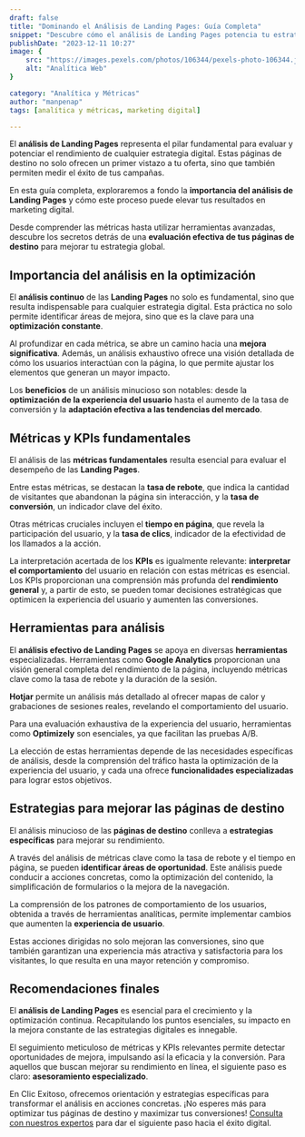```yaml
---
draft: false
title: "Dominando el Análisis de Landing Pages: Guía Completa"
snippet: "Descubre cómo el análisis de Landing Pages potencia tu estrategia digital. Conoce las métricas esenciales, herramientas y estrategias para optimizar tus páginas de destino. ¡Aprende a tomar decisiones efectivas con esta guía completa!"
publishDate: "2023-12-11 10:27"
image: {
    src: "https://images.pexels.com/photos/106344/pexels-photo-106344.jpeg",
    alt: "Analítica Web"
}

category: "Analítica y Métricas"
author: "manpenap"
tags: [analítica y métricas, marketing digital]

---
```

El **análisis de Landing Pages** representa el pilar fundamental para evaluar y potenciar el rendimiento de cualquier estrategia digital. Estas páginas de destino no solo ofrecen un primer vistazo a tu oferta, sino que también permiten medir el éxito de tus campañas. 

En esta guía completa, exploraremos a fondo la **importancia del análisis de Landing Pages** y cómo este proceso puede elevar tus resultados en marketing digital. 

Desde comprender las métricas hasta utilizar herramientas avanzadas, descubre los secretos detrás de una **evaluación efectiva de tus páginas de destino** para mejorar tu estrategia global.

## Importancia del análisis en la optimización
El **análisis continuo** de las **Landing Pages** no solo es fundamental, sino que resulta indispensable para cualquier estrategia digital. Esta práctica no solo permite identificar áreas de mejora, sino que es la clave para una **optimización constante**. 

Al profundizar en cada métrica, se abre un camino hacia una **mejora significativa**. Además, un análisis exhaustivo ofrece una visión detallada de cómo los usuarios interactúan con la página, lo que permite ajustar los elementos que generan un mayor impacto. 

Los **beneficios** de un análisis minucioso son notables: desde la **optimización de la experiencia del usuario** hasta el aumento de la tasa de conversión y la **adaptación efectiva a las tendencias del mercado**.

## Métricas y KPIs fundamentales
El análisis de las **métricas fundamentales** resulta esencial para evaluar el desempeño de las **Landing Pages**. 

Entre estas métricas, se destacan la **tasa de rebote**, que indica la cantidad de visitantes que abandonan la página sin interacción, y la **tasa de conversión**, un indicador clave del éxito. 

Otras métricas cruciales incluyen el **tiempo en página**, que revela la participación del usuario, y la **tasa de clics**, indicador de la efectividad de los llamados a la acción. 

La interpretación acertada de los **KPIs** es igualmente relevante: **interpretar el comportamiento** del usuario en relación con estas métricas es esencial. Los KPIs proporcionan una comprensión más profunda del **rendimiento general** y, a partir de esto, se pueden tomar decisiones estratégicas que optimicen la experiencia del usuario y aumenten las conversiones.

## Herramientas para análisis
El **análisis efectivo de Landing Pages** se apoya en diversas **herramientas** especializadas. Herramientas como **Google Analytics** proporcionan una visión general completa del rendimiento de la página, incluyendo métricas clave como la tasa de rebote y la duración de la sesión. 

**Hotjar** permite un análisis más detallado al ofrecer mapas de calor y grabaciones de sesiones reales, revelando el comportamiento del usuario. 

Para una evaluación exhaustiva de la experiencia del usuario, herramientas como **Optimizely** son esenciales, ya que facilitan las pruebas A/B. 

La elección de estas herramientas depende de las necesidades específicas de análisis, desde la comprensión del tráfico hasta la optimización de la experiencia del usuario, y cada una ofrece **funcionalidades especializadas** para lograr estos objetivos.

## Estrategias para mejorar las páginas de destino
El análisis minucioso de las **páginas de destino** conlleva a **estrategias específicas** para mejorar su rendimiento. 

A través del análisis de métricas clave como la tasa de rebote y el tiempo en página, se pueden **identificar áreas de oportunidad**. Este análisis puede conducir a acciones concretas, como la optimización del contenido, la simplificación de formularios o la mejora de la navegación. 

La comprensión de los patrones de comportamiento de los usuarios, obtenida a través de herramientas analíticas, permite implementar cambios que aumenten la **experiencia de usuario**. 

Estas acciones dirigidas no solo mejoran las conversiones, sino que también garantizan una experiencia más atractiva y satisfactoria para los visitantes, lo que resulta en una mayor retención y compromiso.


## Recomendaciones finales
El **análisis de Landing Pages** es esencial para el crecimiento y la optimización continua. Recapitulando los puntos esenciales, su impacto en la mejora constante de las estrategias digitales es innegable. 

El seguimiento meticuloso de métricas y KPIs relevantes permite detectar oportunidades de mejora, impulsando así la eficacia y la conversión. Para aquellos que buscan mejorar su rendimiento en línea, el siguiente paso es claro: **asesoramiento especializado**. 

En Clic Exitoso, ofrecemos orientación y estrategias específicas para transformar el análisis en acciones concretas. ¡No esperes más para optimizar tus páginas de destino y maximizar tus conversiones! [Consulta con nuestros expertos](https://clicexitoso.info/contacto/) para dar el siguiente paso hacia el éxito digital.
